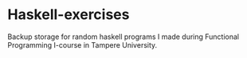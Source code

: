# Haskell-exercises
Backup storage for random haskell programs I made during Functional Programming I-course in Tampere University.
